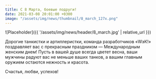 ```yaml
---
title: С 8 Марта, боевые подруги!
date: 2021-03-08 20:01:00 +0300
image: "/assets/img/news/thumbnail/8_march_127x.png"
---
```

<p style="display: none">Для самых милых и красивых.</p>

![Placeholder]({{ '/assets/img/news/header/8_march.jpg' | relative_url }})

Дорогие танкистки и артиллеристки, команда разработчиков «WэК!» поздравляет вас с прекрасным праздником — Международным женским днем! Пусть в вашей душе всегда цветет весна, ваши мужчины радуют вас не меньше ваших танков, а вашим главным оружием остаются нежность и красота.

Счастья, любви, успехов!